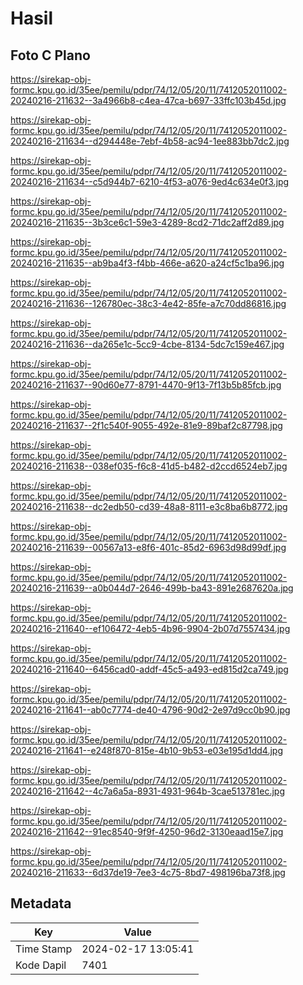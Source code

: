 # Hasil

## Foto C Plano

https://sirekap-obj-formc.kpu.go.id/35ee/pemilu/pdpr/74/12/05/20/11/7412052011002-20240216-211632--3a4966b8-c4ea-47ca-b697-33ffc103b45d.jpg

https://sirekap-obj-formc.kpu.go.id/35ee/pemilu/pdpr/74/12/05/20/11/7412052011002-20240216-211634--d294448e-7ebf-4b58-ac94-1ee883bb7dc2.jpg

https://sirekap-obj-formc.kpu.go.id/35ee/pemilu/pdpr/74/12/05/20/11/7412052011002-20240216-211634--c5d944b7-6210-4f53-a076-9ed4c634e0f3.jpg

https://sirekap-obj-formc.kpu.go.id/35ee/pemilu/pdpr/74/12/05/20/11/7412052011002-20240216-211635--3b3ce6c1-59e3-4289-8cd2-71dc2aff2d89.jpg

https://sirekap-obj-formc.kpu.go.id/35ee/pemilu/pdpr/74/12/05/20/11/7412052011002-20240216-211635--ab9ba4f3-f4bb-466e-a620-a24cf5c1ba96.jpg

https://sirekap-obj-formc.kpu.go.id/35ee/pemilu/pdpr/74/12/05/20/11/7412052011002-20240216-211636--126780ec-38c3-4e42-85fe-a7c70dd86816.jpg

https://sirekap-obj-formc.kpu.go.id/35ee/pemilu/pdpr/74/12/05/20/11/7412052011002-20240216-211636--da265e1c-5cc9-4cbe-8134-5dc7c159e467.jpg

https://sirekap-obj-formc.kpu.go.id/35ee/pemilu/pdpr/74/12/05/20/11/7412052011002-20240216-211637--90d60e77-8791-4470-9f13-7f13b5b85fcb.jpg

https://sirekap-obj-formc.kpu.go.id/35ee/pemilu/pdpr/74/12/05/20/11/7412052011002-20240216-211637--2f1c540f-9055-492e-81e9-89baf2c87798.jpg

https://sirekap-obj-formc.kpu.go.id/35ee/pemilu/pdpr/74/12/05/20/11/7412052011002-20240216-211638--038ef035-f6c8-41d5-b482-d2ccd6524eb7.jpg

https://sirekap-obj-formc.kpu.go.id/35ee/pemilu/pdpr/74/12/05/20/11/7412052011002-20240216-211638--dc2edb50-cd39-48a8-8111-e3c8ba6b8772.jpg

https://sirekap-obj-formc.kpu.go.id/35ee/pemilu/pdpr/74/12/05/20/11/7412052011002-20240216-211639--00567a13-e8f6-401c-85d2-6963d98d99df.jpg

https://sirekap-obj-formc.kpu.go.id/35ee/pemilu/pdpr/74/12/05/20/11/7412052011002-20240216-211639--a0b044d7-2646-499b-ba43-891e2687620a.jpg

https://sirekap-obj-formc.kpu.go.id/35ee/pemilu/pdpr/74/12/05/20/11/7412052011002-20240216-211640--ef106472-4eb5-4b96-9904-2b07d7557434.jpg

https://sirekap-obj-formc.kpu.go.id/35ee/pemilu/pdpr/74/12/05/20/11/7412052011002-20240216-211640--6456cad0-addf-45c5-a493-ed815d2ca749.jpg

https://sirekap-obj-formc.kpu.go.id/35ee/pemilu/pdpr/74/12/05/20/11/7412052011002-20240216-211641--ab0c7774-de40-4796-90d2-2e97d9cc0b90.jpg

https://sirekap-obj-formc.kpu.go.id/35ee/pemilu/pdpr/74/12/05/20/11/7412052011002-20240216-211641--e248f870-815e-4b10-9b53-e03e195d1dd4.jpg

https://sirekap-obj-formc.kpu.go.id/35ee/pemilu/pdpr/74/12/05/20/11/7412052011002-20240216-211642--4c7a6a5a-8931-4931-964b-3cae513781ec.jpg

https://sirekap-obj-formc.kpu.go.id/35ee/pemilu/pdpr/74/12/05/20/11/7412052011002-20240216-211642--91ec8540-9f9f-4250-96d2-3130eaad15e7.jpg

https://sirekap-obj-formc.kpu.go.id/35ee/pemilu/pdpr/74/12/05/20/11/7412052011002-20240216-211633--6d37de19-7ee3-4c75-8bd7-498196ba73f8.jpg


## Metadata

| Key        | Value               |
| ---------- | ------------------- |
| Time Stamp | 2024-02-17 13:05:41 |
| Kode Dapil | 7401                |



